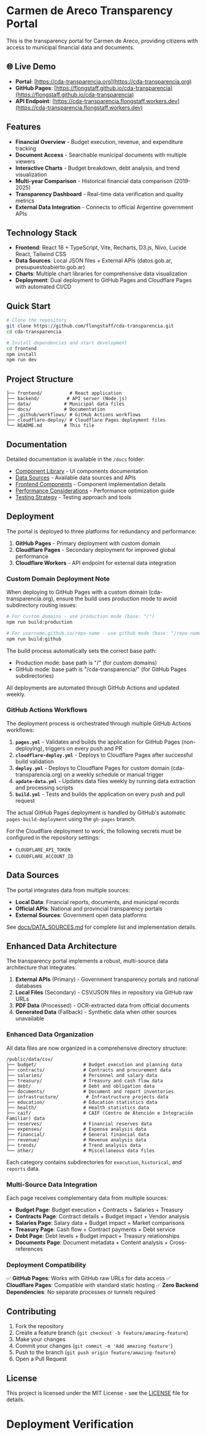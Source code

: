 # Carmen de Areco Transparency Portal

This is the transparency portal for Carmen de Areco, providing citizens with access to municipal financial data and documents.

## 🌐 Live Demo

- **Portal**: [https://cda-transparencia.org](https://cda-transparencia.org)
- **GitHub Pages**: [https://flongstaff.github.io/cda-transparencia](https://flongstaff.github.io/cda-transparencia)
- **API Endpoint**: [https://cda-transparencia.flongstaff.workers.dev](https://cda-transparencia.flongstaff.workers.dev)

## Features

- **Financial Overview** - Budget execution, revenue, and expenditure tracking
- **Document Access** - Searchable municipal documents with multiple viewers
- **Interactive Charts** - Budget breakdown, debt analysis, and trend visualization
- **Multi-year Comparison** - Historical financial data comparison (2019-2025)
- **Transparency Dashboard** - Real-time data verification and quality metrics
- **External Data Integration** - Connects to official Argentine government APIs

## Technology Stack

- **Frontend**: React 18 + TypeScript, Vite, Recharts, D3.js, Nivo, Lucide React, Tailwind CSS
- **Data Sources**: Local JSON files + External APIs (datos.gob.ar, presupuestoabierto.gob.ar)
- **Charts**: Multiple chart libraries for comprehensive data visualization
- **Deployment**: Dual deployment to GitHub Pages and Cloudflare Pages with automated CI/CD

## Quick Start

```bash
# Clone the repository
git clone https://github.com/flongstaff/cda-transparencia.git
cd cda-transparencia

# Install dependencies and start development
cd frontend
npm install
npm run dev
```

## Project Structure

```
├── frontend/          # React application
├── backend/          # API server (Node.js)
├── data/            # Municipal data files
├── docs/            # Documentation
├── .github/workflows/ # GitHub Actions workflows
├── cloudflare-deploy/ # Cloudflare Pages deployment files
└── README.md        # This file
```

## Documentation

Detailed documentation is available in the `/docs` folder:

- [Component Library](docs/COMPONENT_LIBRARY.md) - UI components documentation
- [Data Sources](docs/DATA_SOURCES.md) - Available data sources and APIs
- [Frontend Components](docs/FRONTEND_COMPONENTS.md) - Component implementation details
- [Performance Considerations](docs/PERFORMANCE_CONSIDERATIONS.md) - Performance optimization guide
- [Testing Strategy](docs/TESTING_STRATEGY.md) - Testing approach and tools

## Deployment

The portal is deployed to three platforms for redundancy and performance:

1. **GitHub Pages** - Primary deployment with custom domain
2. **Cloudflare Pages** - Secondary deployment for improved global performance
3. **Cloudflare Workers** - API endpoint for external data integration

### Custom Domain Deployment Note

When deploying to GitHub Pages with a custom domain (cda-transparencia.org), ensure the build uses production mode to avoid subdirectory routing issues:

```bash
# For custom domains - use production mode (base: "/")
npm run build:production

# For username.github.io/repo-name - use github mode (base: "/repo-name/")
npm run build:github
```

The build process automatically sets the correct base path:
- Production mode: base path is "/" (for custom domains)
- GitHub mode: base path is "/cda-transparencia/" (for GitHub Pages subdirectories)

All deployments are automated through GitHub Actions and updated weekly.

### GitHub Actions Workflows

The deployment process is orchestrated through multiple GitHub Actions workflows:

1. **`pages.yml`** - Validates and builds the application for GitHub Pages (non-deploying), triggers on every push and PR
2. **`cloudflare-deploy.yml`** - Deploys to Cloudflare Pages after successful build validation 
3. **`deploy.yml`** - Deploys to Cloudflare Pages for custom domain (cda-transparencia.org) on a weekly schedule or manual trigger
4. **`update-data.yml`** - Updates data files weekly by running data extraction and processing scripts
5. **`build.yml`** - Tests and builds the application on every push and pull request

The actual GitHub Pages deployment is handled by GitHub's automatic `pages-build-deployment` using the `gh-pages` branch.

For the Cloudflare deployment to work, the following secrets must be configured in the repository settings:
- `CLOUDFLARE_API_TOKEN`
- `CLOUDFLARE_ACCOUNT_ID`

## Data Sources

The portal integrates data from multiple sources:

- **Local Data**: Financial reports, documents, and municipal records
- **Official APIs**: National and provincial transparency portals
- **External Sources**: Government open data platforms

See [docs/DATA_SOURCES.md](docs/DATA_SOURCES.md) for complete list and implementation details.

## Enhanced Data Architecture

The transparency portal implements a robust, multi-source data architecture that integrates:

1. **External APIs** (Primary) - Government transparency portals and national databases
2. **Local Files** (Secondary) - CSV/JSON files in repository via GitHub raw URLs
3. **PDF Data** (Processed) - OCR-extracted data from official documents
4. **Generated Data** (Fallback) - Synthetic data when other sources unavailable

### Enhanced Data Organization

All data files are now organized in a comprehensive directory structure:

```
/public/data/csv/
├── budget/                 # Budget execution and planning data
├── contracts/              # Contracts and procurement data
├── salaries/               # Personnel and salary data
├── treasury/               # Treasury and cash flow data
├── debt/                   # Debt and obligation data
├── documents/              # Document and report inventories
├── infrastructure/          # Infrastructure projects data
├── education/              # Education statistics data
├── health/                 # Health statistics data
├── caif/                   # CAIF (Centro de Atención e Integración Familiar) data
├── reserves/               # Financial reserves data
├── expenses/               # Expense analysis data
├── financial/              # General financial data
├── revenue/                # Revenue analysis data
├── trends/                 # Trend analysis data
└── other/                  # Miscellaneous data files
```

Each category contains subdirectories for `execution`, `historical`, and `reports` data.

### Multi-Source Data Integration

Each page receives complementary data from multiple sources:
- **Budget Page**: Budget execution + Contracts + Salaries + Treasury
- **Contracts Page**: Contract details + Budget impact + Vendor analysis
- **Salaries Page**: Salary data + Budget impact + Market comparisons
- **Treasury Page**: Cash flow + Contract payments + Debt service
- **Debt Page**: Debt levels + Budget impact + Treasury relationships
- **Documents Page**: Document metadata + Content analysis + Cross-references

### Deployment Compatibility

✅ **GitHub Pages**: Works with GitHub raw URLs for data access
✅ **Cloudflare Pages**: Compatible with standard static hosting
✅ **Zero Backend Dependencies**: No separate processes or tunnels required

## Contributing

1. Fork the repository
2. Create a feature branch (`git checkout -b feature/amazing-feature`)
3. Make your changes
4. Commit your changes (`git commit -m 'Add amazing feature'`)
5. Push to the branch (`git push origin feature/amazing-feature`)
6. Open a Pull Request

## License

This project is licensed under the MIT License - see the [LICENSE](LICENSE) file for details.
# Deployment Verification
